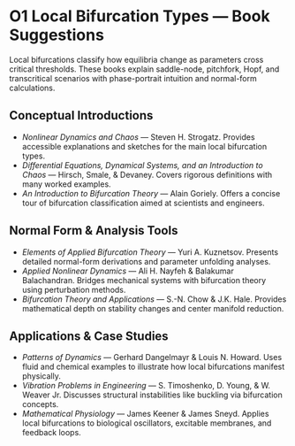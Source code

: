# O1 Local Bifurcation Types — Book Suggestions

Local bifurcations classify how equilibria change as parameters cross critical thresholds. These books explain saddle-node, pitchfork, Hopf, and transcritical scenarios with phase-portrait intuition and normal-form calculations.

## Conceptual Introductions
- *Nonlinear Dynamics and Chaos* — Steven H. Strogatz. Provides accessible explanations and sketches for the main local bifurcation types.
- *Differential Equations, Dynamical Systems, and an Introduction to Chaos* — Hirsch, Smale, & Devaney. Covers rigorous definitions with many worked examples.
- *An Introduction to Bifurcation Theory* — Alain Goriely. Offers a concise tour of bifurcation classification aimed at scientists and engineers.

## Normal Form & Analysis Tools
- *Elements of Applied Bifurcation Theory* — Yuri A. Kuznetsov. Presents detailed normal-form derivations and parameter unfolding analyses.
- *Applied Nonlinear Dynamics* — Ali H. Nayfeh & Balakumar Balachandran. Bridges mechanical systems with bifurcation theory using perturbation methods.
- *Bifurcation Theory and Applications* — S.-N. Chow & J.K. Hale. Provides mathematical depth on stability changes and center manifold reduction.

## Applications & Case Studies
- *Patterns of Dynamics* — Gerhard Dangelmayr & Louis N. Howard. Uses fluid and chemical examples to illustrate how local bifurcations manifest physically.
- *Vibration Problems in Engineering* — S. Timoshenko, D. Young, & W. Weaver Jr. Discusses structural instabilities like buckling via bifurcation concepts.
- *Mathematical Physiology* — James Keener & James Sneyd. Applies local bifurcations to biological oscillators, excitable membranes, and feedback loops.

